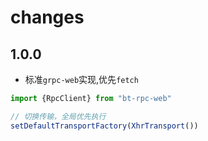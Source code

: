 
# changes 


## 1.0.0 

* 标准`grpc-web`实现,优先`fetch`

```ts
import {RpcClient} from "bt-rpc-web"

// 切换传输，全局优先执行
setDefaultTransportFactory(XhrTransport())
```


